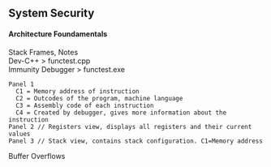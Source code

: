 ## System Security  
#### Architecture Foundamentals  
Stack Frames, Notes  
Dev-C++ > functest.cpp  
Immunity Debugger > functest.exe  
```
Panel 1
  C1 = Memory address of instruction
  C2 = Outcodes of the program, machine language
  C3 = Assembly code of each instruction
  C4 = Created by debugger, gives more information about the instruction
Panel 2 // Registers view, displays all registers and their current values
Panel 3 // Stack view, contains stack configuration. C1=Memory address
```
Buffer Overflows
```

```
